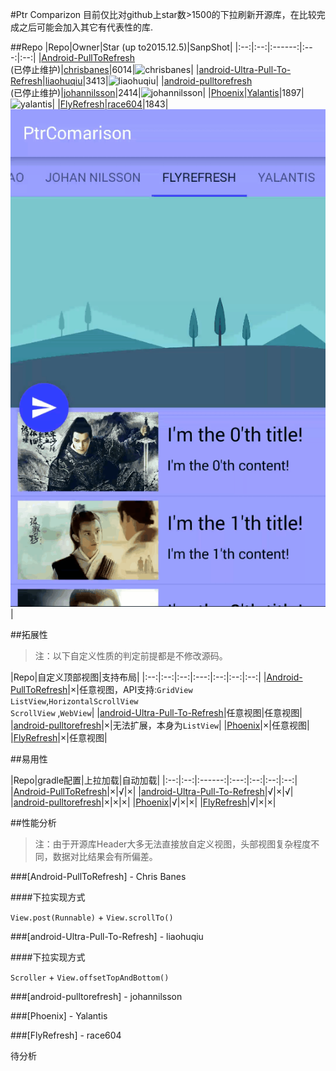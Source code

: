 #Ptr Comparizon
目前仅比对github上star数>1500的下拉刷新开源库，在比较完成之后可能会加入其它有代表性的库.

##Repo
|Repo|Owner|Star (up to2015.12.5)|SanpShot|
|:--:|:--:|:------:|:---:|:--:|
|[Android-PullToRefresh][3]<br/>(已停止维护)|[chrisbanes][4]|6014|![chrisbanes](/demo_gif/chrisbanes.gif)|
|[android-Ultra-Pull-To-Refresh][1]|[liaohuqiu][2]|3413|![liaohuqiu](/demo_gif/liaohuqiu.gif)|
|[android-pulltorefresh][5]<br/>(已停止维护)|[johannilsson][6]|2414|![johannilsson](/demo_gif/johan.gif)|
|[Phoenix][7]|[Yalantis][8]|1897|![yalantis](/demo_gif/yalantis.gif)|
|[FlyRefresh][9]|[race604][10]|1843|![flyrefresh](/demo_gif/flyrefresh.gif)|

##拓展性

> 注：以下自定义性质的判定前提都是不修改源码。

|Repo|自定义顶部视图|支持布局|
|:--:|:--:|:--:|:---:|:--:|:--:|:--:|
|[Android-PullToRefresh][3]|×|任意视图，API支持:`GridView`<br/>`ListView`,`HorizontalScrollView`<br/> `ScrollView` ,`WebView`|
|[android-Ultra-Pull-To-Refresh][1]|任意视图|任意视图|
|[android-pulltorefresh][5]|×|无法扩展，本身为`ListView`|
|[Phoenix][7]|×|任意视图|
|[FlyRefresh][9]|×|任意视图|

##易用性

|Repo|gradle配置|上拉加载|自动加载|
|:--:|:--:|:------:|:---:|:--:|:--:|:--:|
|[Android-PullToRefresh][3]|×|√|×|
|[android-Ultra-Pull-To-Refresh][1]|√|×|√|
|[android-pulltorefresh][5]|×|×|×|
|[Phoenix][7]|√|×|×|
|[FlyRefresh][9]|√|×|×|

##性能分析

> 注：由于开源库Header大多无法直接放自定义视图，头部视图复杂程度不同，数据对比结果会有所偏差。
> 
###[Android-PullToRefresh] - Chris Banes

####下拉实现方式

`View.post(Runnable)` + `View.scrollTo()`

###[android-Ultra-Pull-To-Refresh] - liaohuqiu

####下拉实现方式

`Scroller` + `View.offsetTopAndBottom()`

###[android-pulltorefresh] - johannilsson

###[Phoenix] - Yalantis

###[FlyRefresh] - race604



待分析

[1]: https://github.com/liaohuqiu/android-Ultra-Pull-To-Refresh
[2]: https://github.com/liaohuqiu
[3]: https://github.com/chrisbanes/Android-PullToRefresh
[4]: https://github.com/chrisbanes
[5]: https://github.com/johannilsson/android-pulltorefresh
[6]: https://github.com/johannilsson
[7]: https://github.com/Yalantis/Phoenix
[8]: https://github.com/Yalantis
[9]: https://github.com/race604/FlyRefresh
[10]: https://github.com/race604